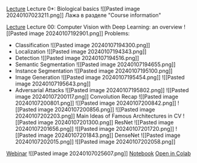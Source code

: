 [Lecture](https://youtu.be/4o6AOhT1MC4?si=1iFiXPcms7ljjbfG) Lecture 0*: Biological basics
![[Pasted image 20240107023211.png]]
Лажа в разделе "Course information"

[Lecture](https://youtu.be/4owGlnDXwxo?si=k6rqJpUHFTH-ZAsz) Lecture 00: Computer Vision with Deep Learning: an overview
![[Pasted image 20240107192901.png]]
Problems:
- Classification
![[Pasted image 20240107194300.png]]
- Localization
![[Pasted image 20240107194343.png]]
- Detection
![[Pasted image 20240107194516.png]]
- Semantic Segmentation
![[Pasted image 20240107194655.png]]
- Instance Segmentation
![[Pasted image 20240107195100.png]]
- Image Generation
![[Pasted image 20240107195454.png]]
![[Pasted image 20240107195643.png]]
- Adversarial Attacks
![[Pasted image 20240107195802.png]]
![[Pasted image 20240107200117.png]]
Convolution Recap
![[Pasted image 20240107200801.png]]
![[Pasted image 20240107200842.png]]
![[Pasted image 20240107200856.png]]
![[Pasted image 20240107202203.png]]
Main Ideas of Famous Architectures in CV
![[Pasted image 20240107201300.png]]
ResNet
![[Pasted image 20240107201656.png]]
![[Pasted image 20240107201720.png]]
![[Pasted image 20240107201843.png]]
DenseNet
![[Pasted image 20240107202015.png]]
![[Pasted image 20240107202058.png]]


[Webinar](https://youtu.be/9A7oeVQ8tiE?si=Xco75If1y3dOV58A)
![[Pasted image 20240107025607.png]]
[Notebook](https://github.com/girafe-ai/computer-vision/blob/launch-21f/seminars/cv_01_images_operations/cv_01_images_operations.ipynb)
[Open in Colab](https://colab.research.google.com/github/girafe-ai/computer-vision/blob/launch-21f/seminars/cv_01_images_operations/cv_01_images_operations.ipynb)